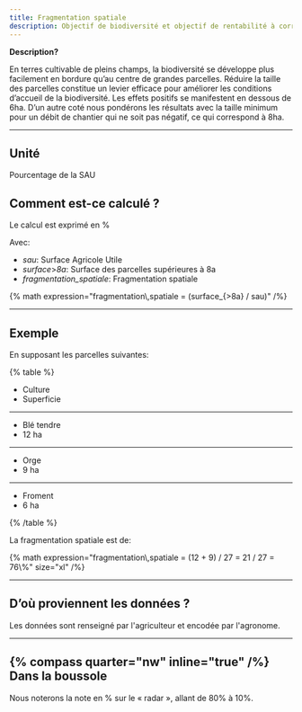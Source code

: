 ```yaml
---
title: Fragmentation spatiale
description: Objectif de biodiversité et objectif de rentabilité à correler
---
```


**Description?**

En terres cultivable de pleins champs, la biodiversité se développe plus facilement en bordure qu’au centre de grandes parcelles. Réduire la taille des parcelles constitue un levier efficace pour améliorer les conditions d’accueil de la biodiversité. Les effets positifs se manifestent en dessous de 6ha. D’un autre coté nous pondérons les résultats avec la taille minimum pour un débit de chantier qui ne soit pas négatif, ce qui correspond à 8ha.

---

## Unité

Pourcentage de la SAU

## Comment est-ce calculé ?

Le calcul est exprimé en %

Avec:

- _sau_: Surface Agricole Utile
- _surface_>_8a_: Surface des parcelles supérieures à 8a
- _fragmentation_spatiale_: Fragmentation spatiale

{% math expression="fragmentation\\,spatiale = (surface_{>8a} / sau)" /%}

---

## Exemple

En supposant les parcelles suivantes:

{% table %}

- Culture
- Superficie

---

- Blé tendre
- 12 ha

---

- Orge
- 9 ha

---

- Froment
- 6 ha

{% /table %}

La fragmentation spatiale est de:

{% math expression="fragmentation\\,spatiale = (12 + 9) / 27 = 21 / 27 = 76\\%" size="xl" /%}

---

## D’où proviennent les données ?

Les données sont renseigné par l'agriculteur et encodée par l'agronome.

---

## {% compass quarter="nw" inline="true" /%} Dans la boussole

Nous noterons la note en % sur le « radar », allant de 80% à 10%.
